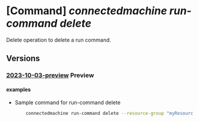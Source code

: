 # [Command] _connectedmachine run-command delete_

Delete operation to delete a run command.

## Versions

### [2023-10-03-preview](/Resources/mgmt-plane/L3N1YnNjcmlwdGlvbnMve30vcmVzb3VyY2Vncm91cHMve30vcHJvdmlkZXJzL21pY3Jvc29mdC5oeWJyaWRjb21wdXRlL21hY2hpbmVzL3t9L3J1bmNvbW1hbmRzL3t9/2023-10-03-preview.xml) **Preview**

<!-- mgmt-plane /subscriptions/{}/resourcegroups/{}/providers/microsoft.hybridcompute/machines/{}/runcommands/{} 2023-10-03-preview -->

#### examples

- Sample command for run-command delete
    ```bash
        connectedmachine run-command delete --resource-group "myResourceGroup" --name "myRunCommand" --machine-name "myMachine"
    ```
